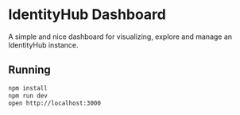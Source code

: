 # IdentityHub Dashboard

A simple and nice dashboard for visualizing, explore and manage an IdentityHub instance.

## Running

```sh
npm install
npm run dev
open http://localhost:3000
```
